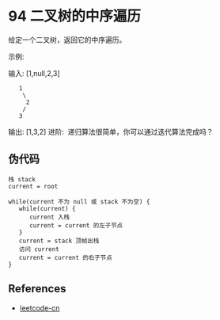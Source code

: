 # 94 二叉树的中序遍历

给定一个二叉树，返回它的中序遍历。

示例:

输入: [1,null,2,3]

```
   1
    \
     2
    /
   3
```

输出: [1,3,2]
进阶:  递归算法很简单，你可以通过迭代算法完成吗？

## 伪代码

```
栈 stack
current = root

while(current 不为 null 或 stack 不为空) {
   while(current) {
      current 入栈
      current = current 的左子节点
   }
   current = stack 顶帧出栈
   访问 current
   current = current 的右子节点
}
```

## References

- [leetcode-cn](https://leetcode-cn.com/problems/binary-tree-inorder-traversal)
